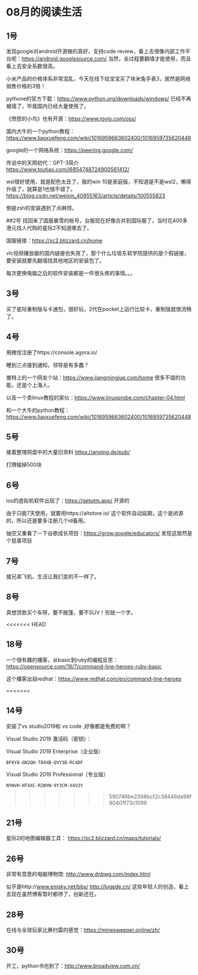 # 08月的阅读生活

## 1号
发现google对android开源做的真好，支持code review，看上去很像内部工作平台呢：https://android.googlesource.com/
当然，全过程要翻墙才能使用，而且看上去安全系数很高。

小米产品的价格体系非常混乱，今天在线下给宝宝买了块米兔手表3，居然是网络销售价格的3倍！

pythone的官方下载：https://www.python.org/downloads/windows/ 已经不再被墙了，毕竟国内已经大量使用了。

《愤怒的小鸟》也有开源：https://www.rovio.com/oss/

国内大牛的一个python教程：https://www.liaoxuefeng.com/wiki/1016959663602400/1016959735620448

google的一个网络系统：https://peering.google.com/

传说中的天网初代：GPT-3简介 https://www.toutiao.com/i6854748724900561412/

wsl很好使用，就是配色太丑了，我的win 10是家庭版，不知道是不是wsl2，懒得升级了，就算是1也很不错了。https://blog.csdn.net/weixin_40955163/article/details/100555823

倒是zsh的安装遇到了点麻烦。

##2号
找回来了国服暴雪的帐号，台服现在好像合并到国际服了，当时花400多港元找人代购的星际2不知道哪去了。

国服链接：https://sc2.blizzard.cn/home

vlc视频播放器的国内链接也失效了，那个什么垃圾东软学院提供的是个假链接，要安装就要先翻墙找其他地区的安装包了。

每次更换电脑之后的软件安装都是一件很头疼的事情。。。

## 3号
买了星际重制版与卡通包，很好玩，2代在pocket上运行比较卡，重制版就很流畅了。

## 4号
用微信注册了https://console.agora.io/

睡到三点接到通知，领导是有多蠢？

推特上的一个网友个站：https://www.jiangmingjue.com/home
很多不错的功能，还是个上海人。

以及一个卖linux教程的家伙：https://www.linuxprobe.com/chapter-04.html

和一个大牛的python教程：https://www.liaoxuefeng.com/wiki/1016959663602400/1016959735620448

## 5号
接着整理网盘中的大量旧资料 https://anqing.de/pub/

打牌输掉500块

## 6号
ios的虚拟机软件出现了：https://getutm.app/ 开源的

由于只能7天使用，就要用https://altstore.io/ 这个软件自动延期，这个是闭源的，所以还是要多注册几个id备用。

抽空又重看了一下谷歌成长项目：https://grow.google/educators/ 发现这居然是个慈善项目

## 7号
接兄弟飞机，生活让我们变的不一样了。

## 8号
真想贷款买个车呀，要不敞篷，要不SUV！穷就一个字。

<<<<<<< HEAD
## 18号
一个很有趣的播客，从basic到ruby的编程反思：https://opensource.com/19/7/command-line-heroes-ruby-basic

这个播客出自redhat：https://www.redhat.com/en/command-line-heroes

=======
## 14号
安装了vs studio2019和 vs code ,好像都是免费的啊？

Visual Studio 2019 激活码（密钥）：

Visual Studio 2019 Enterprise（企业版）

    BF8Y8-GN2QH-T84XB-QVY3B-RC4DF

Visual Studio 2019 Professional（专业版）

    NYWVH-HT4XC-R2WYW-9Y3CM-X4V3Y
>>>>>>> 590746be2368bcf2c38446da98f90401f73c1099


## 21号
星际2的地图编辑器工具： https://sc2.blizzard.cn/maps/tutorials/

## 26号
非常有意思的电脑博物馆:  http://www.dnbwg.com/index.html

似乎是http://www.emsky.net/bbs/ http://lugede.cn/ 这些年轻人的创造，看上去现在虽然博客暂时都停了，创新还在。

## 28号
在线与全球玩家比赛扫雷的感觉：https://minesweeper.online/zh/

## 30号
开工，python书也到了：http://www.broadview.com.cn/
